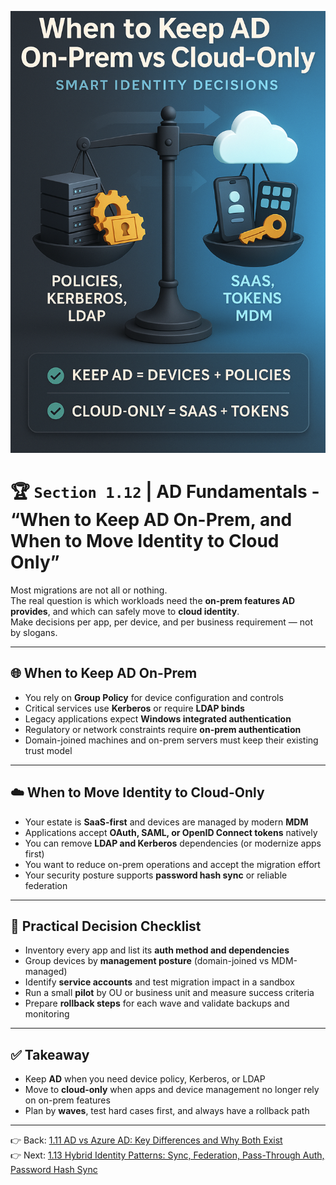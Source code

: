 ![Cover](../assets/AD_Section_1.12.png)

# 🏆 `Section 1.12` | AD Fundamentals - **“When to Keep AD On-Prem, and When to Move Identity to Cloud Only”**

Most migrations are not all or nothing.  
The real question is which workloads need the **on-prem features AD provides**, and which can safely move to **cloud identity**.  
Make decisions per app, per device, and per business requirement — not by slogans.

---

## 🌐 When to Keep AD On-Prem
- You rely on **Group Policy** for device configuration and controls  
- Critical services use **Kerberos** or require **LDAP binds**  
- Legacy applications expect **Windows integrated authentication**  
- Regulatory or network constraints require **on-prem authentication**  
- Domain-joined machines and on-prem servers must keep their existing trust model  

---

## ☁️ When to Move Identity to Cloud-Only
- Your estate is **SaaS-first** and devices are managed by modern **MDM**  
- Applications accept **OAuth, SAML, or OpenID Connect tokens** natively  
- You can remove **LDAP and Kerberos** dependencies (or modernize apps first)  
- You want to reduce on-prem operations and accept the migration effort  
- Your security posture supports **password hash sync** or reliable federation  

---

## 🧭 Practical Decision Checklist
- Inventory every app and list its **auth method and dependencies**  
- Group devices by **management posture** (domain-joined vs MDM-managed)  
- Identify **service accounts** and test migration impact in a sandbox  
- Run a small **pilot** by OU or business unit and measure success criteria  
- Prepare **rollback steps** for each wave and validate backups and monitoring  

---

## ✅ Takeaway
- Keep **AD** when you need device policy, Kerberos, or LDAP  
- Move to **cloud-only** when apps and device management no longer rely on on-prem features  
- Plan by **waves**, test hard cases first, and always have a rollback path  

---

👉 Back: [1.11 AD vs Azure AD: Key Differences and Why Both Exist](./1.11-ad-vs-azuread.md)  
👉 Next: [1.13 Hybrid Identity Patterns: Sync, Federation, Pass-Through Auth, Password Hash Sync](./1.13-hybrid-identity.md)

